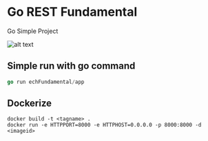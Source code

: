 # Go REST Fundamental
Go Simple Project

![alt text](https://enigmacamp.com/portal/assets/images/enigmacamp.jpeg)

## Simple run with go command
```go
go run echFundamental/app
```

## Dockerize
```
docker build -t <tagname> .
docker run -e HTTPPORT=8000 -e HTTPHOST=0.0.0.0 -p 8000:8000 -d <imageid>
```